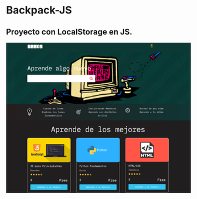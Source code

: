# Backpack-JS

## Proyecto con LocalStorage en JS.

 <img src="Screenshot_2020-06-07 Formacion Geeks.png" alt="">
